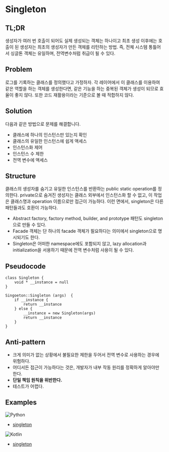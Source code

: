 # Singleton

## TL;DR

생성자가 여러 번 호출이 되어도 실제 생성되는 객체는 하나이고 최초 생성 이후에는 호출이 된 생성자는 최초의 생성자가 만든 객체를 리턴하는 방법. 즉, 전체 시스템 통틀어서 싱글톤 객체는 유일하며, 전역변수처럼 취급이 될 수 있다.

## Problem

로그를 기록하는 클래스를 정의했다고 가정하자. 각 레이어에서 이 클래스를 이용하여 같은 역할을 하는 객체를 생성한다면, 같은 기능을 하는 중복된 객체가 생성이 되므로 효율이 좋지 않다. 또한 코드 재활용이라는 기준으로 볼 때 적합하지 않다.

## Solution

다음과 같은 방법으로 문제를 해결합니다.
- 클래스에 하나의 인스턴스만 있는지 확인
- 클래스의 유일한 인스턴스에 쉽게 액세스
- 인스턴스화 제어
- 인스턴스 수 제한
- 전역 변수에 액세스

## Structure

클래스의 생성자를 숨기고 유일한 인스턴스를 반환하는 public static operation를 정의한다. private으로 숨겨진 생성자는 클래스 외부에서 인스턴스화 할 수 없고, 이 작업은 클래스명과 operation 이름으로만 접근이 가능하다. 이런 면에서, singleton은 다른 패턴들과도 호환이 가능하다.
- Abstract factory, factory method, builder, and prototype 패턴도 singleton으로 만들 수 있다.
- Facade 객체는 단 하나의 facade 객체가 필요하다는 의미에서 singleton으로 명시되기도 한다.
- Singleton은 어떠한 namespace에도 포함되지 않고, lazy allocation과 initialization을 서용하기 때문에 전역 변수처럼 사용이 될 수 있다.

## Pseudocode

```
class Singleton {
	void * __instance = null
}

Singoeton::Singleton (args)  {
	if __instance {
		return __instance
	} else {
		__instance = new Singleton(args)
		return __instance
	}	
}
```

## Anti-pattern

- 크게 의미가 없는 상황에서 불필요한 제한을 두어서 전역 변수로 사용하는 경우에 위험하다.
- 어디서든 접근이 가능하다는 것은, 개발자가 내부 작동 원리를 정확하게 알아야만 한다.
- **단일 책임 원칙을 위반한다.**
- 테스트가 어렵다.

## Examples

![Python](https://img.shields.io/badge/python-3670A0?style=for-the-badge&logo=python&logoColor=ffdd54)
* [singleton](/examples/Singleton/python/singleton.py)

![Kotlin](https://img.shields.io/badge/Kotlin-0095D5?&style=for-the-badge&logo=kotlin&logoColor=white)
* [singleton](/examples/Singleton/kotlin/singleton.kt)
